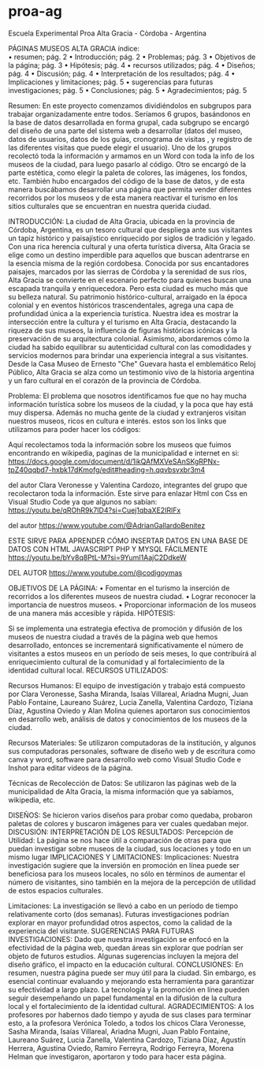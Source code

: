 # proa-ag

Escuela Experimental Proa Alta Gracia - Còrdoba - Argentina

PÁGINAS MUSEOS ALTA GRACIA 
índice:  
    • resumen; pág.									    	              2
    • Introducción; pág. 									              2
    • Problemas; pág. 									                3
    •  Objetivos de la página; pág.				              3
    •  Hipótesis; pág.						  			              4
    •  recursos utilizados; pág.					              4
    • Diseños; pág. 								                		4
    • Discusión; pág. 								  	              4
    • Interpretación de los resultados; pág. 						4
    • Implicaciones y limitaciones; pág.   							5
    • sugerencias para futuras investigaciones; pág. 		5
    • Conclusiones; pág. 								              	5
    • Agradecimientos; pág. 								            5

Resumen: 
En este proyecto comenzamos dividiéndolos en subgrupos para trabajar organizadamente entre todos. Seríamos 6 grupos,  basándonos en la base de datos desarrollada en forma grupal, cada subgrupo se  encargó del diseño de una parte del sistema web a desarrollar  (datos del museo, datos de usuarios, datos de los guías, cronograma de visitas , y registro de las diferentes visitas que puede elegir el usuario).
Uno de los grupos recolectó toda la información y armamos en un Word con toda la info de los museos de la ciudad, para luego pasarlo al código.
Otro se encargó de la parte estética, como elegir la paleta de colores, las imágenes, los fondos, 
etc.
También hubo encargados del código de la base de datos, y de esta manera buscábamos desarrollar una página que permita vender diferentes recorridos por los museos y de esta manera reactivar el turismo en los sitios culturales que se encuentran en nuestra querida ciudad.

INTRODUCCIÓN: 
La ciudad de Alta Gracia, ubicada en la provincia de Córdoba, Argentina, es un tesoro cultural que despliega ante sus visitantes un tapiz histórico y paisajístico enriquecido por siglos de tradición y legado. Con una rica herencia cultural y una oferta turística diversa, Alta Gracia se elige como un destino imperdible para aquellos que buscan adentrarse en la esencia misma de la región cordobesa.
Conocida por sus encantadores paisajes, marcados por las sierras de Córdoba y la serenidad de sus ríos, Alta Gracia se convierte en el escenario perfecto para quienes buscan una escapada tranquila y enriquecedora. Pero esta ciudad es mucho más que su belleza natural. Su patrimonio histórico-cultural, arraigado en la época colonial y en eventos históricos trascendentales, agrega una capa de profundidad única a la experiencia turística.
Nuestra idea es mostrar la intersección entre la cultura y el turismo en Alta Gracia, destacando la riqueza de sus museos, la influencia de figuras históricas icónicas y la preservación de su arquitectura colonial. Asimismo, abordaremos cómo la ciudad ha sabido equilibrar su autenticidad cultural con las comodidades y servicios modernos para brindar una experiencia integral a sus visitantes. Desde la Casa Museo de Ernesto "Che" Guevara hasta el emblemático Reloj Público, Alta Gracia se alza como un testimonio vivo de la historia argentina y un faro cultural en el corazón de la provincia de Córdoba.



Problema:
El problema que nosotros identificamos fue que no hay mucha información turística sobre los museos de la ciudad, y la poca que hay está muy dispersa. Además no mucha gente de la ciudad y extranjeros visitan nuestros museos, ricos en cultura e interés.
estos son los links que utilizamos para poder hacer los códigos: 

Aquí recolectamos toda la información sobre los museos que fuimos encontrando en wikipedia, paginas de la municipalidad e internet en si: 
https://docs.google.com/document/d/1ikQAfMXVeSAnSKgRPNx-tpZ40qqbd7-hxbk17dKmofg/edit#heading=h.qqvbsvxbr3m4

del autor Clara Veronesse y Valentina Cardozo, integrantes del grupo que recolectaron toda la información.
Este sirve para enlazar Html con Css en Visual Studio Code ya que algunos no sabían:
https://youtu.be/qROhR9k7ID4?si=Cuej1qbaXE2IRlFx

del autor https://www.youtube.com/@AdrianGallardoBenitez

 ESTE SIRVE PARA APRENDER CÓMO INSERTAR DATOS EN UNA BASE DE DATOS CON HTML JAVASCRIPT PHP Y MYSQL FÁCILMENTE
https://youtu.be/bYv8q8PtL-M?si=9YumI1AajC2DdkeW

 DEL AUTOR https://www.youtube.com/@codigoymas

OBJETIVOS DE LA PÁGINA: 
    • Fomentar en el turismo la inserción de recorridos a los diferentes museos de nuestra ciudad. 
    • Lograr reconocer la importancia de nuestros museos.
    • Proporcionar información de los museos de una manera más accesible y rápida.
HIPÓTESIS: 

Si se implementa una estrategia efectiva de promoción y difusión de los museos de nuestra ciudad a través de la página web que hemos desarrollado, entonces se incrementará significativamente el número de visitantes a estos museos en un período de seis meses, lo que contribuirá al enriquecimiento cultural de la comunidad y al fortalecimiento de la identidad cultural local.
RECURSOS UTILIZADOS: 

Recursos Humanos: El equipo de investigación y trabajo está compuesto por Clara Veronesse, Sasha Miranda, Isaías Villareal, Ariadna Mugni, Juan Pablo Fontaine, Laureano Suárez, Lucia Zanella, Valentina Cardozo, Tiziana Díaz, Agustina Oviedo y Alan Molina quienes aportaron sus conocimientos en desarrollo web, análisis de datos y conocimientos de los museos de la ciudad.

Recursos Materiales: Se utilizaron computadoras de la institución, y algunos sus computadoras personales, software de diseño web y de escritura como canva y word, software para desarrollo web como Visual Studio Code e Inshot para editar videos de la página.

Técnicas de Recolección de Datos: Se utilizaron las páginas web de la municipalidad de Alta Gracia, la misma información que ya sabíamos, wikipedia, etc.

DISEÑOS: 
Se hicieron varios diseños para probar como quedaba, probaron paletas de colores y buscaron imágenes para ver cuales quedaban mejor.
DISCUSIÓN:
INTERPRETACIÓN DE LOS RESULTADOS: 
Percepción de Utilidad: La página se nos hace útil a comparación de otras para que puedan investigar sobre museos de la ciudad, sus locaciones y todo en un mismo lugar
IMPLICACIONES Y LIMITACIONES: 
Implicaciones: Nuestra investigación sugiere que la inversión en promoción en línea puede ser beneficiosa para los museos locales, no sólo en términos de aumentar el número de visitantes, sino también en la mejora de la percepción de utilidad de estos espacios culturales.

Limitaciones: La investigación se llevó a cabo en un período de tiempo relativamente corto (dos semanas). Futuras investigaciones podrían explorar en mayor profundidad otros aspectos, como la calidad de la experiencia del visitante.
SUGERENCIAS PARA FUTURAS INVESTIGACIONES:
Dado que nuestra investigación se enfocó en la efectividad de la página web, quedan áreas sin explorar que podrían ser objeto de futuros estudios. Algunas sugerencias incluyen la mejora del diseño gráfico, el impacto en la educación cultural.
CONCLUSIONES: 
En resumen, nuestra página puede ser muy útil para la ciudad. Sin embargo, es esencial continuar evaluando y mejorando esta herramienta para garantizar su efectividad a largo plazo. La tecnología y la promoción en línea pueden seguir desempeñando un papel fundamental en la difusión de la cultura local y el fortalecimiento de la identidad cultural.
AGRADECIMIENTOS: 
A los profesores por habernos dado tiempo y ayuda de sus clases para terminar esto, a la profesora Verónica Toledo, a todos los chicos Clara Veronesse, Sasha Miranda, Isaías Villareal, Ariadna Mugni, Juan Pablo Fontaine, Laureano Suárez, Lucia Zanella, Valentina Cardozo, Tiziana Díaz, Agustín Herrera, Agustina Oviedo, Ramiro Ferreyra, Rodrigo Ferreyra, Morena Helman que investigaron, aportaron y todo para hacer esta página.





